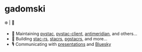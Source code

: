 # gadomski

:snowflake: | :runner:

- 🏡 Maintaining [pystac](https://github.com/stac-utils/pystac), [pystac-client](https://github.com/stac-utils/pystac-client), [antimeridian](https://github.com/gadomski/antimeridian/), and others...
- 👷 Building [stac-rs](https://github.com/gadomski/stac-rs), [stacrs](https://github.com/gadomski/stacrs), [pgstacrs](https://github.com/stac-utils/pgstacrs), and more...
- 🎙️ Communicating with [presentations](https://github.com/gadomski/presentations) and [Bluesky](https://bsky.app/profile/gadom.ski)
